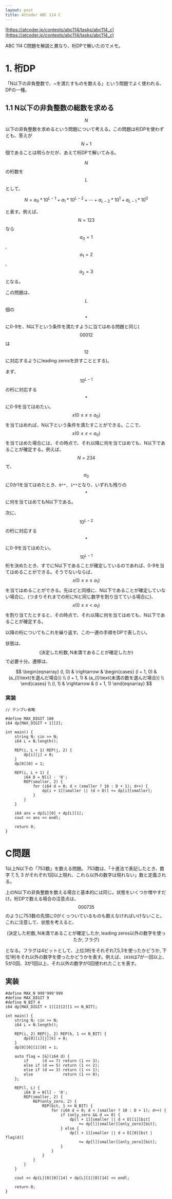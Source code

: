 ```yaml
---
layout: post
title: AtCoder ABC 114 C
---
```


[https://atcoder.jp/contests/abc114/tasks/abc114_c](https://atcoder.jp/contests/abc114/tasks/abc114_c)

ABC 114 C問題を解説と異なり、桁DPで解いたのでメモ。

# 1. 桁DP

「N以下の非負整数で、~を満たすものを数える」という問題でよく使われる、DPの一種。

## 1.1 N以下の非負整数の総数を求める

$$N$$以下の非負整数を求めるという問題について考える。この問題は桁DPを使わずとも、答えが$$N + 1$$個であることは明らかだが、あえて桁DPで解いてみる。

$$N$$の桁数を$$L$$として、

$$
N = a_0 * 10^{L - 1} + a_1 * 10^{L - 2} + \cdots + a_{L - 2} * 10^{1} + a_{L - 1} * 10^{0}
$$

と表す。例えば、$$N = 123$$なら$$a_0 = 1$$, $$a_1 = 2$$, $$a_2 = 3$$となる。

この問題は、$$L$$個の$$*$$に0-9を、N以下という条件を満たすように当てはめる問題と同じ($$00012$$は$$12$$に対応するようにleading zerosを許すこととする)。

まず、$$10^{L - 1}$$の桁に対応する$$*$$に0-9を当てはめたい。$$x(0\le x \le a_0)$$を当てはめれば、N以下という条件を満たすことができる。ここで、$$x(0\le x < a_0)$$を当てはめた場合には、その時点で、それ以降に何を当てはめても、N以下であることが確定する。例えば、$$N = 234$$で、$$a_0$$に0か1を当てはめたとき、`0**, 1**`となり、いずれも残りの$$*$$に何を当てはめてもN以下である。

次に、$$10^{L - 2}$$の桁に対応する$$*$$に0-9を当てはめたい。$$10^{L-1}$$桁を決めたとき、すでにN以下であることが確定しているのであれば、0-9を当てはめることができる。そうでないならば、$$x(0\le x \le a_1)$$を当てはめることができる。先ほどと同様に、N以下であることが確定していない場合に、(つまりそれまでの桁にNと同じ数字を割り当てている場合に)、$$x(0\le x < a_1)$$を割り当てたとすると、その時点で、それ以降に何を当てはめても、N以下であることが確定する。

以降の桁についてもこれを繰り返す。この一連の手順をDPで表したい。

状態は、$$(\text{決定した桁数}, \text{N未満であることが確定したか})$$で必要十分。遷移は、

$$
\begin{eqnarray}
(l, 0) & \rightarrow & \begin{cases}
(l + 1, 0) & (a_{l}\text{を選んだ場合}) \\
(l + 1, 1) & (a_{l}\text{未満の数を選んだ場合}) \\
\end{cases} \\
(l, 1) & \rightarrow & (l + 1, 1)
\end{eqnarray}
$$

### 実装

```
// テンプレ省略

#define MAX_DIGIT 100
i64 dp[MAX_DIGIT + 1][2];

int main() {
    string N; cin >> N;
    i64 L = N.length();

    REP(i, L + 1) REP(j, 2) {
        dp[i][j] = 0;
    }
    dp[0][0] = 1;

    REP(i, L + 1) {
        i64 D = N[i] - '0';
        REP(smaller, 2) {
            for (i64 d = 0; d < (smaller ? 10 : D + 1); d++) {
                dp[i + 1][smaller || (d < D)] += dp[i][smaller];
            }
        }
    }

    i64 ans = dp[L][0] + dp[L][1];
    cout << ans << endl;

    return 0;
}
```


# C問題

1以上N以下の「753数」を数える問題。
753数は、「十進法で表記したとき、数字 7, 5, 3 がそれぞれ1回以上現れ、これら以外の数字は現れない」数と定義される。

上のN以下の非負整数を数える場合と基本的には同じ。状態をいくつか増やすだけ。桁DPで数える場合の注意点は、$$000735$$のように753数の先頭に0がくっついているものも数えなければいけないこと。これに注意して、状態を考えると、

$$
(\text{決定した桁数}, \text{N未満であることが確定したか}, \text{leading zeros以外の数字を使ったか}, \text{フラグ})
$$

となる。フラグは4ビットとして、上位3桁をそれぞれ7,5,3を使ったかどうか, 下位1桁をそれ以外の数字を使ったかどうかを表す。例えば、`1010`は7が一回以上、5が0回、3が1回以上、それ以外の数字が0回使われたことを表す。

## 実装

```
#define MAX_N 999'999'999
#define MAX_DIGIT 9
#define N_BIT 4
i64 dp[MAX_DIGIT + 1][2][2][1 << N_BIT];

int main() {
    string N; cin >> N;
    i64 L = N.length();

    REP(i, 2) REP(j, 2) REP(k, 1 << N_BIT) {
        dp[0][i][j][k] = 0;
    }
    dp[0][0][1][0] = 1;

    auto flag = [&](i64 d) {
        if      (d == 7) return (1 << 3);
        else if (d == 5) return (1 << 2);
        else if (d == 3) return (1 << 1);
        else             return (1 << 0);
    };

    REP(l, L) {
        i64 D = N[l] - '0';
        REP(smaller, 2) {
            REP(only_zero, 2) {
                REP(bit, 1 << N_BIT) {
                    for (i64 d = 0; d < (smaller ? 10 : D + 1); d++) {
                        if (only_zero && d == 0) {
                            dp[l + 1][smaller || d < D][1][bit] 
                                += dp[l][smaller][only_zero][bit];
                        } else {
                            dp[l + 1][smaller || d < D][0][bit | flag(d)]
                                += dp[l][smaller][only_zero][bit];
                        }
                    }
                }
            }
        }
    }

    cout << dp[L][0][0][14] + dp[L][1][0][14] << endl;

    return 0;
}
```

